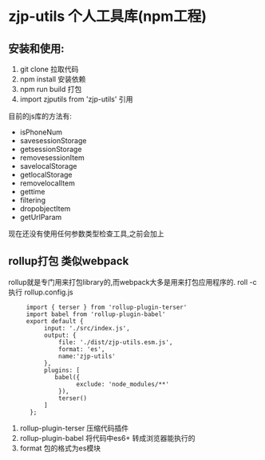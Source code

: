 # zjp-utils 个人工具库(npm工程)

## 安装和使用:
   1. git clone 拉取代码
   2. npm install 安装依赖
   3. npm run build 打包
   4. import zjputils  from 'zjp-utils' 引用

目前的js库的方法有:
+ isPhoneNum
+ savesessionStorage
+ getsessionStorage
+ removesessionItem
+ savelocalStorage
+ getlocalStorage
+ removelocalItem
+ gettime
+ filtering
+ dropobjectItem
+ getUrlParam

现在还没有使用任何参数类型检查工具,之前会加上

## rollup打包 类似webpack
 rollup就是专门用来打包library的,而webpack大多是用来打包应用程序的.
 roll -c  执行 rollup.config.js
 ```
      import { terser } from 'rollup-plugin-terser'
      import babel from 'rollup-plugin-babel'
      export default {
           input: './src/index.js',
           output: {
               file: './dist/zjp-utils.esm.js',
               format: 'es',
               name:'zjp-utils'
           },
           plugins: [
              babel({
                    exclude: 'node_modules/**'
               }),
               terser()
           ]
       };
 ```

  1. rollup-plugin-terser  压缩代码插件
  2. rollup-plugin-babel  将代码中es6+ 转成浏览器能执行的
  3. format 包的格式为es模块

